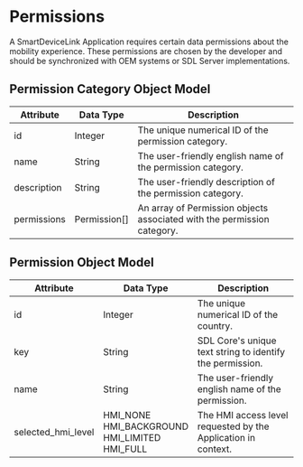 # Permissions
A SmartDeviceLink Application requires certain data permissions about the mobility experience. These permissions are chosen by the developer and should be synchronized with OEM systems or SDL Server implementations.

## Permission Category Object Model
| Attribute | Data Type | Description |
|-----------|-----------|-------------|
| id | Integer | The unique numerical ID of the permission category. |
| name | String | The user-friendly english name of the permission category. |
| description | String | The user-friendly description of the permission category. |
| permissions | Permission[] | An array of Permission objects associated with the permission category. |

## Permission Object Model
| Attribute | Data Type | Description |
|-----------|-----------|-------------|
| id | Integer | The unique numerical ID of the country. |
| key | String | SDL Core's unique text string to identify the permission. |
| name | String | The user-friendly english name of the permission. |
| selected_hmi_level | HMI_NONE<br/>HMI_BACKGROUND<br/>HMI_LIMITED<br/>HMI_FULL | The HMI access level requested by the Application in context. |
